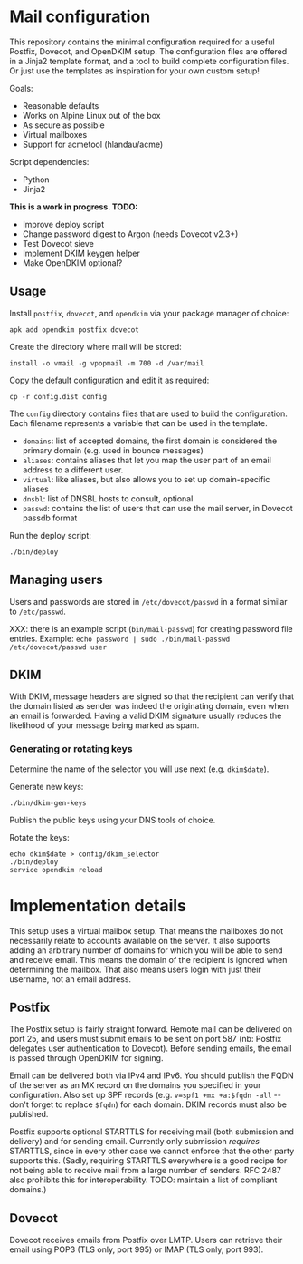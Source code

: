 # Mail configuration

This repository contains the minimal configuration required for a useful
Postfix, Dovecot, and OpenDKIM setup.  The configuration files are offered in
a Jinja2 template format, and a tool to build complete configuration files.
Or just use the templates as inspiration for your own custom setup!

Goals:
- Reasonable defaults
- Works on Alpine Linux out of the box
- As secure as possible
- Virtual mailboxes
- Support for acmetool (hlandau/acme)

Script dependencies:
- Python
- Jinja2

**This is a work in progress. TODO:**

- Improve deploy script
- Change password digest to Argon (needs Dovecot v2.3+)
- Test Dovecot sieve
- Implement DKIM keygen helper
- Make OpenDKIM optional?


## Usage

Install `postfix`, `dovecot`, and `opendkim` via your package manager of choice:

    apk add opendkim postfix dovecot

Create the directory where mail will be stored:

    install -o vmail -g vpopmail -m 700 -d /var/mail

Copy the default configuration and edit it as required:

    cp -r config.dist config

The `config` directory contains files that are used to build the configuration.
Each filename represents a variable that can be used in the template.

* `domains`: list of accepted domains, the first domain is considered the
  primary domain (e.g. used in bounce messages)
* `aliases`: contains aliases that let you map the user part of an email address
  to a different user.
* `virtual`: like aliases, but also allows you to set up domain-specific
  aliases
* `dnsbl`: list of DNSBL hosts to consult, optional
* `passwd`: contains the list of users that can use the mail server, in Dovecot
  passdb format

Run the deploy script:

    ./bin/deploy


## Managing users

Users and passwords are stored in `/etc/dovecot/passwd` in a format similar to
`/etc/passwd`.

XXX: there is an example script (`bin/mail-passwd`) for creating password file
entries.
Example: `echo password | sudo ./bin/mail-passwd /etc/dovecot/passwd user`


## DKIM

With DKIM, message headers are signed so that the recipient can verify that
the domain listed as sender was indeed the originating domain,
even when an email is forwarded.
Having a valid DKIM signature usually reduces the likelihood of your message
being marked as spam.


### Generating or rotating keys

Determine the name of the selector you will use next (e.g. `dkim$date`).

Generate new keys:

    ./bin/dkim-gen-keys


Publish the public keys using your DNS tools of choice.

Rotate the keys:

    echo dkim$date > config/dkim_selector
    ./bin/deploy
    service opendkim reload


# Implementation details

This setup uses a virtual mailbox setup. That means the mailboxes do not
necessarily relate to accounts available on the server. It also supports adding
an arbitrary number of domains for which you will be able to send and receive
email.
This means the domain of the recipient is ignored when determining the
mailbox.  That also means users login with just their username, not an email
address.


## Postfix

The Postfix setup is fairly straight forward. Remote mail can be delivered on
port 25, and users must submit emails to be sent on port 587 (nb: Postfix
delegates user authentication to Dovecot).
Before sending emails, the email is passed through OpenDKIM for signing.

Email can be delivered both via IPv4 and IPv6.
You should publish the FQDN of the server as an MX record on the domains you
specified in your configuration.
Also set up SPF records (e.g. `v=spf1 +mx +a:$fqdn -all` -- don't forget to
replace `$fqdn`) for each domain.
DKIM records must also be published.

Postfix supports optional STARTTLS for receiving mail (both submission and
delivery) and for sending email. Currently only submission *requires* STARTTLS,
since in every other case we cannot enforce that the other party supports this.
(Sadly, requiring STARTTLS everywhere is a good recipe for not being able to
receive mail from a large number of senders. RFC 2487 also prohibits this for
interoperability.  TODO: maintain a list of compliant domains.)


## Dovecot

Dovecot receives emails from Postfix over LMTP.
Users can retrieve their email using POP3 (TLS only, port 995) or IMAP (TLS
only, port 993).
